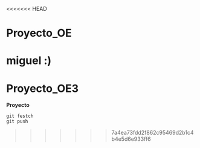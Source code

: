 <<<<<<< HEAD
# Proyecto_OE

miguel :)
=======
# Proyecto_OE3

**Proyecto**

    git festch
    git push
>>>>>>> 7a4ea73fdd2f862c95469d2b1c4b4e5d6e933ff6
